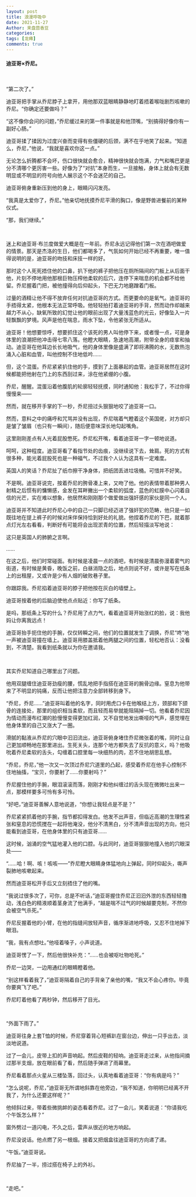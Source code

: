 ```yaml
---
layout: post
title: 浪漫呼吸中
date: 2021-11-27
Author: 来盘茴香豆
categories: 
tags: [龙瘫]
comments: true
--- 
```



#### 迪亚哥×乔尼。

<br/>

“第二次了。”

迪亚哥把手掌从乔尼脖子上拿开，用他那双蓝眼睛静静地盯着捂着喉咙剧烈咳嗽的乔尼。“你确定还要做吗？”

“这不像你会问的问题，”乔尼缓过来的第一件事就是和他顶嘴，“别搞得好像你有一副好心肠。”

迪亚哥揉了揉因为过度兴奋而变得有些僵硬的后颈，满不在乎地笑了起来。“知道么，乔尼，”他说，“我就是喜欢你这一点。”

无论怎么折腾都不会坏，伤口很快就会愈合，精神很快就会饱满，力气和嘴巴更是分不清哪个更厉害一些。好像为了“对抗”本身而生，一旦接触，身体上就会有无数明显或不明显的符号向他人展示这个不会迷茫的自己。

迪亚哥俯身重新压到他的身上，眼睛闪闪发亮。

“我真是太爱你了，乔尼。”他亲切地抚摸乔尼平滑的胸口，像是野兽进餐前的某种仪式。

“那，我们继续。”

<br/>

迷上和迪亚哥·布兰度做爱大概是在一年前。乔尼永远记得他们第一次在酒吧做爱的情景。那天是杰洛的生日，他们都喝多了，气氛如何开始已经不再重要，唯一值得说明的是，迪亚哥的吻技和床技一样的好。

那时这个人死死捂住他的口鼻，扒下他的裤子把他压在厕所隔间的门板上从后面干他，片刻不停地用他那根巨物压榨他柔软的后穴，连停下来喘息的机会都不给他留。乔尼握着门把，被他撞得向后仰起头，下巴无力地磨蹭着门板。

过量的酒精让他不得不放弃任何对抗迪亚哥的方式。而更要命的是氧气。迪亚哥的手捂得太紧，他根本无法正常呼吸。他轻轻拍打着迪亚哥的手背，然而动作却越来越力不从心，缺氧所致的幻觉让他的眼前出现了大量浅蓝色的光云，好像坠入一片轻飘飘的梦境。风声是他在喘息，雨水下坠，令他紧张无所适从。

迪亚哥！他想要惊呼，想要抓住这个该死的男人叫他停下来，或者慢一点，可是身体里的浪潮把他冲击得七零八落。他瞪大眼睛，急速地高潮，附带全身的痉挛和抽动。迪亚哥在他耳边长长地吸气，他的身体里像是盛满了即将沸腾的水，无数热泡涌入心脏和血管，叫他控制不住地低吟……

但，这个混蛋。乔尼紧紧扒住他的手，摸到了上面暴起的血管。迪亚哥居然在这时候都能把他射在门上的东西刮过来，涂在他紧绷的小腹。

乔尼，醒醒。混蛋沿着他腹肌的轮廓轻轻抚摸，同时通知他：我松手了，不过你得慢慢来——

然而，就在移开手掌的下一秒，乔尼扭过头狠狠地咬了迪亚哥一口。

然而，意料之中的痛呼和咒骂并没有出现，乔尼喘着气瞪着这个英国佬，对方却只是皱了皱眉（也只有一瞬间），随后便意味深长地勾起嘴角。

这里刚刚差点有人光着屁股憋死。乔尼松开嘴，看着迪亚哥一字一顿地说道。

呵呵，这种程度。迪亚哥看了看指节处的齿痕，没继续说下去，耸肩。死的方式有很多种，能光着屁股死也是一种福气，不过我个人认为这具有一定难度。

英国人的笑话？乔尼扯了纸巾擦干净身体，把纸团丢进垃圾桶。可惜并不好笑。

不是啊。迪亚哥说完，按着乔尼的胯骨凑上来，又吻了他。他的表情带着那种男人射精之后惯有的慵懒感，金发在耳畔撇出一个柔软的弧度，蓝色的虹膜中心闪着自信的光芒，实在难以想象，他居然和刚刚那个做爱做出强奸感的家伙是同一个人。

迪亚哥并不知道此时乔尼心中的自己一只脚已经迈进了强奸犯的范畴，他只是一如既往地在提上裤子的时候对床伴保持恰到好处的礼貌。他捏着乔尼的下巴，就着那点灯光左右看看，判断好有可能将会出现淤青的位置，然后轻描淡写地说：

这只是英国人的肺腑之言啊。

……

在这之后，他们时常碰面。有时候是凌晨一点的酒吧，有时候是清晨弥漫着雾气的街道，有时候是黄昏，晚饭之前，白昼消隐之后，地点则说不好，或许是写在纸条上的出租屋，又或许是少有人烟的破败巷子里。

你跟踪我。乔尼掐着迪亚哥的脖子把他按在灰白的墙壁上。

迪亚哥按着他的后脑迫使他点点贴近：你写了纸条。

是吗，那纸条上写的什么？乔尼用了点力气，看着迪亚哥开始涨红的脸，说：我他妈让你离我远点！

迪亚哥抬手扼住他的手腕，仅仅转瞬之间，他们的位置就发生了调换，乔尼“咚”地一声被迪亚哥撞在墙上。迪亚哥用膝盖抵着他两腿之间的位置，轻松地否认：没看到，不清楚。我看到纸条就以为你在邀请我。

 <br/>

其实乔尼知道自己哪里出了问题。

他用双腿缠住迪亚哥劲瘦的腰，慌乱地把手指搭在迪亚哥的腕骨边缘。窒息为他带来了不明显的钝痛，反而让他把注意力全部转移到身下。

“乔尼，乔尼……”迪亚哥叫着他的名字，同时用虎口卡在他喉结上方，颈部和下颌骨的连接处，那里的组织相当柔软，而且轻而易举就能阻隔掉一切。他看着乔尼因为情动而漫布红潮的脸慢慢变得更加红润，又不自觉地发出嘶哑的气声，感觉埋在他身体里的自己又涨大了一圈。

滑腻的黏液从乔尼的穴眼中汩汩流出，迪亚哥俯身堵住乔尼微张着的嘴，同时让自己更加顺畅地在那里进出。生死关头，连那个地方都失去了反抗的意义，吗？他吸吮着乔尼柔软的舌头，勾缠着口腔里每一块细热的肉，忍不住地胡思乱想。

“乔尼，乔尼，”他一次又一次顶过乔尼穴道里的凸起，感受着乔尼在他手心控制不住地抽搐，“宝贝，你要射了……你要射吗？”

乔尼握住他的手腕，眼泪滚滚而落，刚刚才和他纠缠过的舌头现在微微吐出来一点，那模样要多可怜有多可怜。

“好吧，”迪亚哥善解人意地说道，“你想让我轻点是不是？”

乔尼紧紧抓着他的手腕，指节都扣得发白。他发不出声音，但临近高潮的生理性紧张和窒息的恐慌搅在一起将他淹没，他分不清黑白，分不清声音出现的方向，他只能看到迪亚哥，在他身体里的只有迪亚哥……

这时候，汹涌的空气猛地灌入他的口腔。与此同时，迪亚哥狠狠地撞入他的穴眼深处——

“……哈！啊、咳！咳咳——”乔尼瞪大眼睛身体猛地向上弹起，同时仰起头，嘶声裂肺地咳嗽起来。

然而迪亚哥松开手后又立刻捂住了他的嘴。

“我说过很多次了，可你，总是不听话，”迪亚哥握住乔尼正汩汩外泄的东西轻轻撸动，浅白色的精液顺着茎身流了他满手，“越是喘不过气的时候越要克制，不然你会被空气杀死。”

乔尼反握着他的小臂，在他的指缝间放轻声音，循序渐进地呼吸，又忍不住地掉下眼泪。

“我，我有点想吐。”他哑着嗓子，小声说道。

迪亚哥愣了一下，然后他很快补充：“……也会被呕吐物呛死。”

乔尼一边哭，一边用通红的眼睛瞪着他。

“别这样看着我了，”迪亚哥隔着自己的手背亲了亲他的嘴，“我又不会心疼你。毕竟你要爽飞了吧。”

乔尼盯着他看了两秒钟，然后移开了目光。

 <br/>

“外面下雨了。”

迪亚哥往身上套T恤的时候，乔尼穿着背心短裤趴在窗台边，伸出一只手出去，淡淡地说道。

过了一会儿，皮带上扣的声音响起。然后皮鞋的轻响。迪亚哥走过来，从他指间摘过那半支烟，放在眼前看了看，然后随手弹进了雨幕里。

乔尼看着那点火星从三楼坠落，回过头，认真地看着迪亚哥：“你有病是吗？”

“怎么说呢，乔尼，”迪亚哥无所谓地斜靠在他旁边，“我不知道，你明明已经离不开我了，为什么还要这样呢？”

他倾斜过来，带着些微挑衅的姿态看着乔尼。过了一会儿，笑着说道：“你请我吃个午饭怎么样？”

窗外劈过一道闪电，不久之后，雷声从很近的地方响起。

乔尼没说话。他点燃了另一根烟。接着又把烟盒往迪亚哥的方向递了递。

“午饭。”迪亚哥说。

乔尼抽了一半，捞过搭在椅子上的外衫。

 <br/>

“走吧。”
